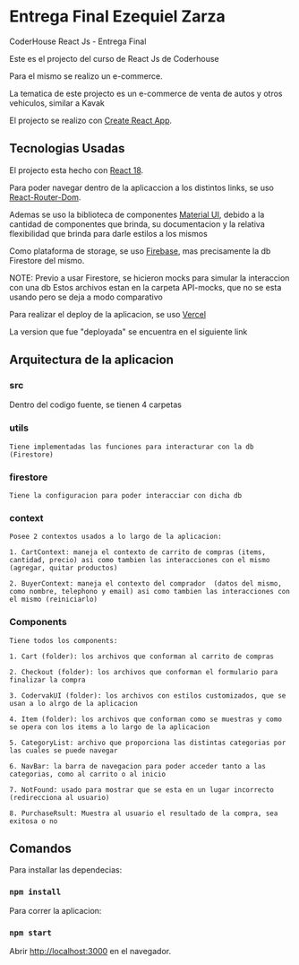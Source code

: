 # Entrega Final Ezequiel Zarza

CoderHouse React Js - Entrega Final

Este es el projecto del curso de React Js de Coderhouse

Para el mismo se realizo un e-commerce.

La tematica de este projecto es un e-commerce de venta de autos y otros vehiculos, similar a Kavak

El projecto se realizo con [Create React App](https://github.com/facebook/create-react-app).

## Tecnologias Usadas

El projecto esta hecho con [React 18](https://react.dev/blog/2022/03/29/react-v18).

Para poder navegar dentro de la aplicaccion a los distintos links, se uso [React-Router-Dom](https://reactrouter.com/en/main).

Ademas se uso la biblioteca de componentes [Material UI](https://mui.com/), debido a la cantidad de componentes que brinda,
su documentacion y la relativa flexibilidad que brinda para darle estilos a los mismos


Como plataforma de storage, se uso [Firebase](https://firebase.google.com/?hl=es), mas precisamente la db Firestore del mismo.

NOTE: Previo a usar Firestore, se hicieron mocks para simular la interaccion con una db
Estos archivos estan en la carpeta API-mocks, que no se esta usando pero se deja a modo comparativo

Para realizar el deploy de la aplicacion, se uso [Vercel](https://vercel.com/)

La version que fue "deployada" se encuentra en el siguiente link


## Arquitectura de la aplicacion

### src

Dentro del codigo fuente, se tienen 4 carpetas

### utils 
    Tiene implementadas las funciones para interacturar con la db (Firestore)

### firestore

    Tiene la configuracion para poder interacciar con dicha db

### context

    Posee 2 contextos usados a lo largo de la aplicacion:

    1. CartContext: maneja el contexto de carrito de compras (items, cantidad, precio) asi como tambien las interacciones con el mismo (agregar, quitar productos)

    2. BuyerContext: maneja el contexto del comprador  (datos del mismo, como nombre, telephono y email) asi como tambien las interacciones con el mismo (reiniciarlo)

### Components

    Tiene todos los components:

    1. Cart (folder): los archivos que conforman al carrito de compras

    2. Checkout (folder): los archivos que conforman el formulario para finalizar la compra

    3. CodervakUI (folder): los archivos con estilos customizados, que se usan a lo alrgo de la aplicacion

    4. Item (folder): los archivos que conforman como se muestras y como se opera con los items a lo largo de la aplicacion

    5. CategoryList: archivo que proporciona las distintas categorias por las cuales se puede navegar

    6. NavBar: la barra de navegacion para poder acceder tanto a las categorias, como al carrito o al inicio

    7. NotFound: usado para mostrar que se esta en un lugar incorrecto (redirecciona al usuario)

    8. PurchaseRsult: Muestra al usuario el resultado de la compra, sea exitosa o no


## Comandos

Para installar las dependecias:

### `npm install`

Para correr la aplicacion:

### `npm start`

Abrir [http://localhost:3000](http://localhost:3000) en el navegador.

